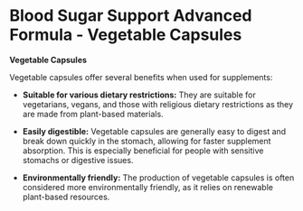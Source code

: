 # Blood Sugar Support Advanced Formula - Vegetable Capsules

**Vegetable Capsules**  

Vegetable capsules offer several benefits when used for supplements:  

- **Suitable for various dietary restrictions:** They are suitable for vegetarians, vegans, and those with religious dietary restrictions as they are made from plant-based materials.   

- **Easily digestible:** Vegetable capsules are generally easy to digest and break down quickly in the stomach, allowing for faster supplement absorption. This is especially beneficial for people with sensitive stomachs or digestive issues.   

- **Environmentally friendly:** The production of vegetable capsules is often considered more environmentally friendly, as it relies on renewable plant-based resources.